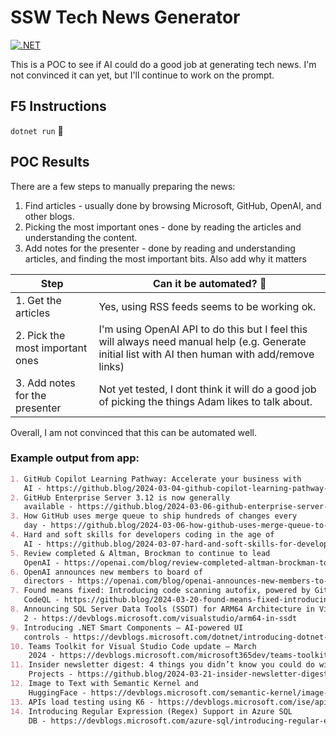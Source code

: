 # SSW Tech News Generator

[![.NET](https://github.com/bradystroud/TechNewsGenerator/actions/workflows/dotnet.yml/badge.svg)](https://github.com/bradystroud/TechNewsGenerator/actions/workflows/dotnet.yml)

This is a POC to see if AI could do a good job at generating tech news. I'm not convinced it can yet, but I'll continue
to work on the prompt.

## F5 Instructions

`dotnet run` 🤯

## POC Results

There are a few steps to manually preparing the news:

1. Find articles - usually done by browsing Microsoft, GitHub, OpenAI, and other blogs.
2. Picking the most important ones - done by reading the articles and understanding the content.
2. Add notes for the presenter - done by reading and understanding articles, and finding the most important bits. Also
   add why it matters

| Step                            | Can it be automated? 🤖                                                                                                                            |
|---------------------------------|----------------------------------------------------------------------------------------------------------------------------------------------------|
| 1. Get the articles             | Yes, using RSS feeds seems to be working ok.                                                                                                       |
| 2. Pick the most important ones | I'm using OpenAI API to do this but I feel this will always need manual help (e.g. Generate initial list with AI then human with add/remove links) |
| 3. Add notes for the presenter  | Not yet tested, I dont think it will do a good job of picking the things Adam likes to talk about. |

Overall, I am not convinced that this can be automated well.

### Example output from app:

```md
1. GitHub Copilot Learning Pathway: Accelerate your business with
   AI - https://github.blog/2024-03-04-github-copilot-learning-pathway-accelerate-your-business-with-ai/
2. GitHub Enterprise Server 3.12 is now generally
   available - https://github.blog/2024-03-06-github-enterprise-server-3-12-is-now-generally-available/
3. How GitHub uses merge queue to ship hundreds of changes every
   day - https://github.blog/2024-03-06-how-github-uses-merge-queue-to-ship-hundreds-of-changes-every-day/
4. Hard and soft skills for developers coding in the age of
   AI - https://github.blog/2024-03-07-hard-and-soft-skills-for-developers-coding-in-the-age-of-ai/
5. Review completed & Altman, Brockman to continue to lead
   OpenAI - https://openai.com/blog/review-completed-altman-brockman-to-continue-to-lead-openai
6. OpenAI announces new members to board of
   directors - https://openai.com/blog/openai-announces-new-members-to-board-of-directors
7. Found means fixed: Introducing code scanning autofix, powered by GitHub Copilot and
   CodeQL - https://github.blog/2024-03-20-found-means-fixed-introducing-code-scanning-autofix-powered-by-github-copilot-and-codeql/
8. Announcing SQL Server Data Tools (SSDT) for ARM64 Architecture in Visual Studio 17.10 Preview
   2 - https://devblogs.microsoft.com/visualstudio/arm64-in-ssdt
9. Introducing .NET Smart Components – AI-powered UI
   controls - https://devblogs.microsoft.com/dotnet/introducing-dotnet-smart-components
10. Teams Toolkit for Visual Studio Code update – March
    2024 - https://devblogs.microsoft.com/microsoft365dev/teams-toolkit-for-visual-studio-code-update-march-2024
11. Insider newsletter digest: 4 things you didn’t know you could do with GitHub
    Projects - https://github.blog/2024-03-21-insider-newsletter-digest-4-things-you-didnt-know-you-could-do-with-github-projects/
12. Image to Text with Semantic Kernel and
    HuggingFace - https://devblogs.microsoft.com/semantic-kernel/image-to-text-with-semantic-kernel-and-huggingface
13. APIs load testing using K6 - https://devblogs.microsoft.com/ise/apis-load-testing-using-k6
14. Introducing Regular Expression (Regex) Support in Azure SQL
    DB - https://devblogs.microsoft.com/azure-sql/introducing-regular-expression-regex-support-in-azure-sql-db
```
